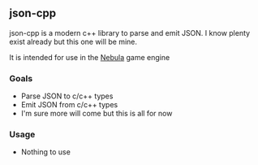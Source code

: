 ## json-cpp
json-cpp is a modern c++ library to parse and emit JSON. I know plenty exist already but this one will be mine.

It is intended for use in the [Nebula](https://github.com/KevinMiller77/Nebula) game engine

### Goals
- Parse JSON to c/c++ types
- Emit JSON from c/c++ types 
- I'm sure more will come but this is all for now

### Usage
- Nothing to use